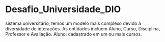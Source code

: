 # Desafio_Universidade_DIO
 sistema universitário, temos um modelo mais complexo devido à diversidade de interações. As entidades incluem Aluno, Curso, Disciplina, Professor e Avaliação.  Aluno: cadastrado em um ou mais cursos.
